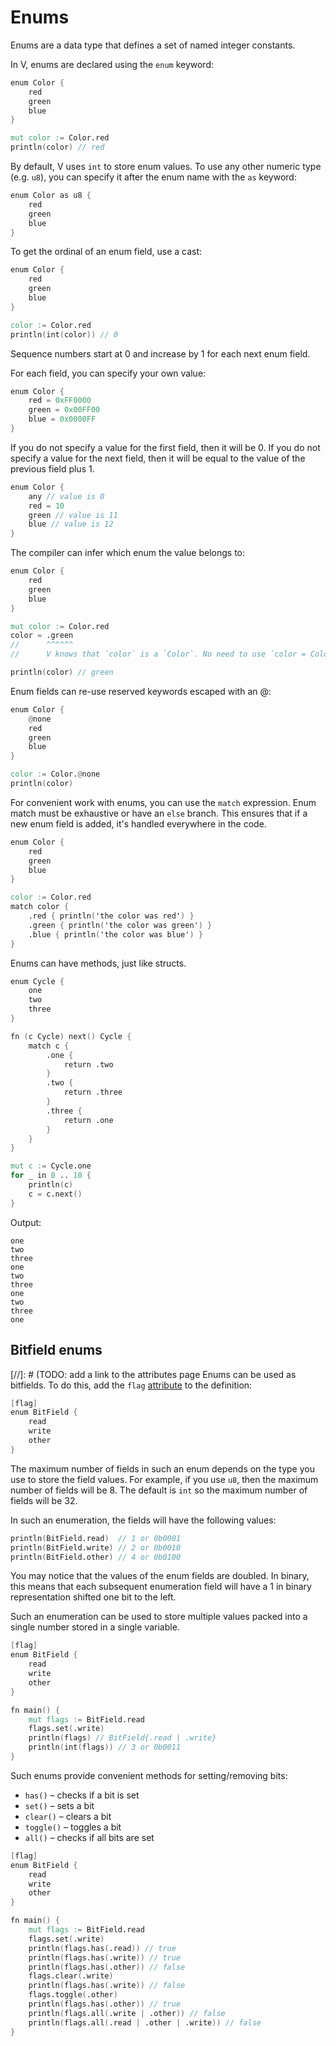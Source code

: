 # Enums

Enums are a data type that defines a set of named integer constants.

In V, enums are declared using the `enum` keyword:

```v play
enum Color {
	red
	green
	blue
}

mut color := Color.red
println(color) // red
```

By default, V uses `int` to store enum values.
To use any other numeric type (e.g. `u8`), you can specify it after the enum name with the `as` keyword:

```v
enum Color as u8 {
	red
	green
	blue
}
```

To get the ordinal of an enum field, use a cast:

```v play
enum Color {
	red
	green
	blue
}

color := Color.red
println(int(color)) // 0
```

Sequence numbers start at 0 and increase by 1 for each next enum field.

For each field, you can specify your own value:

```v
enum Color {
	red = 0xFF0000
	green = 0x00FF00
	blue = 0x0000FF
}
```

If you do not specify a value for the first field, then it will be 0.
If you do not specify a value for the next field, then it will be equal to the value of the previous field plus 1.

```v
enum Color {
	any // value is 0
	red = 10
	green // value is 11
	blue // value is 12
}
```

The compiler can infer which enum the value belongs to:

```v play
enum Color {
	red
	green
	blue
}

mut color := Color.red
color = .green
//      ^^^^^^
//      V knows that `color` is a `Color`. No need to use `color = Color.green` here.

println(color) // green
```

Enum fields can re-use reserved keywords escaped with an @:

```v play
enum Color {
	@none
	red
	green
	blue
}

color := Color.@none
println(color)
```

For convenient work with enums, you can use the `match` expression.
Enum match must be exhaustive or have an `else` branch.
This ensures that if a new enum field is added, it's handled everywhere in the code.

```v play
enum Color {
	red
	green
	blue
}

color := Color.red
match color {
	.red { println('the color was red') }
	.green { println('the color was green') }
	.blue { println('the color was blue') }
}
```

Enums can have methods, just like structs.

```v play
enum Cycle {
	one
	two
	three
}

fn (c Cycle) next() Cycle {
	match c {
		.one {
			return .two
		}
		.two {
			return .three
		}
		.three {
			return .one
		}
	}
}

mut c := Cycle.one
for _ in 0 .. 10 {
	println(c)
	c = c.next()
}
```

Output:

```
one
two
three
one
two
three
one
two
three
one
```

## Bitfield enums

[//]: # (TODO: add a link to the attributes page
Enums can be used as bitfields. To do this, add the `flag` [attribute](#attributes) to the definition:

```v
[flag]
enum BitField {
	read
	write
	other
}
```

The maximum number of fields in such an enum depends on the type you use to store the field values.
For example, if you use `u8`, then the maximum number of fields will be 8. The default is `int` so
the maximum number of fields will be 32.

In such an enumeration, the fields will have the following values:

```v
println(BitField.read)  // 1 or 0b0001
println(BitField.write) // 2 or 0b0010
println(BitField.other) // 4 or 0b0100
```

You may notice that the values of the enum fields are doubled.
In binary, this means that each subsequent enumeration field will have a 1 in binary representation
shifted one bit to the left.

Such an enumeration can be used to store multiple values packed into a single number stored in a
single variable.

```v play
[flag]
enum BitField {
    read
    write
    other
}

fn main() {
    mut flags := BitField.read
    flags.set(.write)
    println(flags) // BitField{.read | .write}
    println(int(flags)) // 3 or 0b0011
}
```

Such enums provide convenient methods for setting/removing bits:

- `has()` – checks if a bit is set
- `set()` – sets a bit
- `clear()` – clears a bit
- `toggle()` – toggles a bit
- `all()` – checks if all bits are set

```v play
[flag]
enum BitField {
	read
	write
	other
}

fn main() {
	mut flags := BitField.read
	flags.set(.write)
	println(flags.has(.read)) // true
	println(flags.has(.write)) // true
	println(flags.has(.other)) // false
	flags.clear(.write)
	println(flags.has(.write)) // false
	flags.toggle(.other)
	println(flags.has(.other)) // true
	println(flags.all(.write | .other)) // false
	println(flags.all(.read | .other | .write)) // false
}
```
